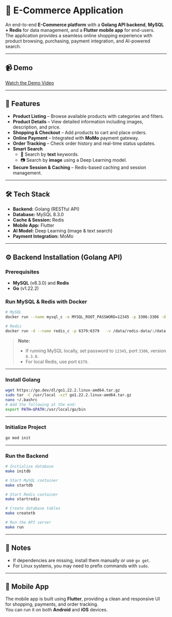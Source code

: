 # 🛒 E-Commerce Application

An end-to-end **E-Commerce platform** with a **Golang API backend**, **MySQL + Redis** for data management, and a **Flutter mobile app** for end-users.  
The application provides a seamless online shopping experience with product browsing, purchasing, payment integration, and AI-powered search.  

---

## 📹 Demo
 [Watch the Demo Video](https://youtu.be/EXCrOGR7VL4](https://drive.google.com/file/d/1-6y-Cfs3L3tQdjZzr435HjA_9I9fK0rR/view?usp=drive_link))

---

## 🚀 Features

- **Product Listing** – Browse available products with categories and filters.  
- **Product Details** – View detailed information including images, description, and price.  
- **Shopping & Checkout** – Add products to cart and place orders.  
- **Online Payment** – Integrated with **MoMo** payment gateway.  
- **Order Tracking** – Check order history and real-time status updates.  
- **Smart Search**  
  - 🔎 Search by **text** keywords.  
  - 📷 Search by **image** using a Deep Learning model.  
- **Secure Session & Caching** – Redis-based caching and session management.  

---

## 🛠 Tech Stack

- **Backend:** Golang (RESTful API)  
- **Database:** MySQL 8.3.0  
- **Cache & Session:** Redis  
- **Mobile App:** Flutter  
- **AI Model:** Deep Learning (image & text search)  
- **Payment Integration:** MoMo  

---

## ⚙️ Backend Installation (Golang API)

### Prerequisites

- **MySQL** (v8.3.0) and **Redis**  
- **Go** (v1.22.2)  

### Run MySQL & Redis with Docker

```bash
# MySQL
docker run --name mysql_c -e MYSQL_ROOT_PASSWORD=12345 -p 3306:3306 -d mysql:8.3.0

# Redis
docker run -d --name redis_c -p 6379:6379   -v /data/redis-data/:/data   -e REDIS_ARGS="--requirepass 12345 --appendonly yes"   redis:latest
```

> **Note:**  
> - If running MySQL locally, set password to `12345`, port `3306`, version `8.3.0`.  
> - For local Redis, use port `6379`.  

---

### Install Golang

```bash
wget https://go.dev/dl/go1.22.2.linux-amd64.tar.gz
sudo tar -C /usr/local -xzf go1.22.2.linux-amd64.tar.gz
nano ~/.bashrc
# Add the following at the end:
export PATH=$PATH:/usr/local/go/bin
```

---

### Initialize Project

```bash
go mod init
```

---

### Run the Backend

```bash
# Initialize database
make initdb

# Start MySQL container
make startdb

# Start Redis container
make startredis

# Create database tables
make createtb

# Run the API server
make run
```

---

## 📌 Notes

- If dependencies are missing, install them manually or use `go get`.  
- For Linux systems, you may need to prefix commands with `sudo`.  

---

## 📱 Mobile App

The mobile app is built using **Flutter**, providing a clean and responsive UI for shopping, payments, and order tracking.  
You can run it on both **Android** and **iOS** devices.  
